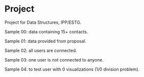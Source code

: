 # Project

Project for Data Structures, IPP/ESTG.

Sample 00: data containing 15+ contacts.

Sample 01: data provided from proposal.

Sample 02: all users are connected.

Sample 03: one user is not connected to anyone.

Sample 04: to test user with 0 visualizations (1/0 division problem).